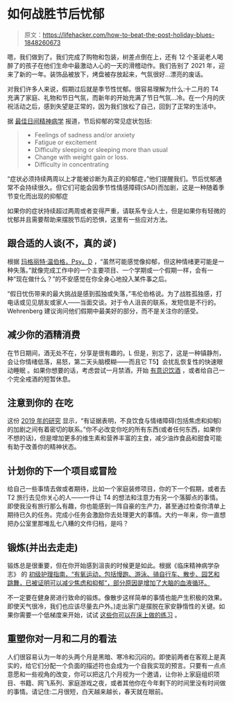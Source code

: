 # 如何战胜节后忧郁

> 原文：<https://lifehacker.com/how-to-beat-the-post-holiday-blues-1848260673>

嗯，我们做到了。我们完成了购物和包装，树差点倒在上，还有 12 个圣诞老人喝醉了的孩子在他们生命中最激动人心的一天的滑稽动作。我们告别了 2021 年，迎来了新的一年。装饰品被放下，烤盘被存放起来，气氛很好...漂亮的废话。



对我们许多人来说，假期过后就是季节性忧郁。很容易理解为什么:十二月的 T4 充满了家庭、礼物和节日气氛，而新年的开始充满了节日气氛...冷。在一个月的庆祝活动之后，感到失望是正常的，因为我们放松了自己，回到了正常的生活中。

据 [最佳日间精神病学](https://bestdaypsych.com/dealing-with-post-holiday-blues/) 报道，节后抑郁的常见症状包括:

> *   Feelings of sadness and/or anxiety
> *   Fatigue or excitement
> *   Difficulty sleeping or sleeping more than usual
> *   Change with weight gain or loss.
> *   Difficulty in concentrating

“症状必须持续两周以上才能被诊断为真正的抑郁症，”他们提醒我们。节后忧郁通常不会持续很久。但它们可能会因季节性情感障碍(SAD)而加剧，这是一种随着季节变化而出现的抑郁症

如果你的症状持续超过两周或者变得严重，请联系专业人士，但是如果你有轻微的忧郁并且需要帮助来摆脱节后的恐惧，这里有一些应对方法。

## **跟合适的人谈(不，真的*谈* )**

根据 [玛格丽特·温伯格，Psy。D](https://www.psychologytoday.com/us/blog/depression-management-techniques/202001/7-tips-beat-the-post-holiday-blues) ，“虽然可能感觉像抑郁，但这种情绪更可能是一种失落。”就像完成工作中的一个主要项目、一个学期或一个假期一样，会有一种“现在做什么？”的不安感觉在你全身心地投入某件事之后。

“假日忧伤带来的最大挑战是感到孤独或失落，”韦伦伯格说。为了战胜孤独感，打电话或见见朋友或家人——当面交谈。对于令人沮丧的联系，发短信是不行的。Wehrenberg 建议询问他们假期中最美好的部分，而不是关注你的感受。

## 减少你的酒精消费

在节日期间，酒无处不在，分享是很有趣的。L 但是，别忘了，这是一种镇静剂，会让你情绪低落，易怒，第二天头脑模糊——而且它 T5】会扰乱恢复性的快速眼动睡眠 。如果你想要的话，考虑尝试一月禁酒，开始 [有意识饮酒](https://lifehacker.com/should-you-try-mindful-drinking-1848193908) ，或者给自己一个完全戒酒的短暂休息。

## 注意到你的 在吃

这份 [2019 年的研究](https://www.sciencedirect.com/science/article/pii/S0924977X19317237?via%3Dihub) 显示，“有证据表明，不良饮食与情绪障碍(包括焦虑和抑郁)的加剧之间有着密切的联系。”你不必改变你吃的所有东西(或者任何东西，如果你不想的话)，但是增加更多的维生素和营养丰富的主食，减少油炸食品和甜食可能有助于改善你的精神状态。

## 计划你的下一个项目或冒险

给自己一些事情去做或者期待，比如一个家庭装修项目，你的下一个假期，或者去 T2 旅行去见你关心的人——一件让 T4 的想法和注意力有另一个落脚点的事情。即使我没有旅行那么有趣，你也能感到一阵自豪的生产力，甚至通过检查你清单上期待已久的任务。完成小任务会激励你去处理更大的事情。大约一年来，你一直想把办公室里那堆乱七八糟的文件归档，是吗？

## 锻炼(并出去走走)

锻炼总是很重要，但在你开始感到沮丧的时候更是如此。根据《临床精神病学杂志》 的 [初级护理指南，“有氧运动，包括慢跑、游泳、骑自行车、散步、园艺和跳舞，已被证明可以减少焦虑和抑郁”，部分原因是增加了大脑的血液循环。](https://www.ncbi.nlm.nih.gov/pmc/articles/PMC1470658/)

不一定要在健身房进行致命的锻炼。像散步这样简单的事情也能产生积极的效果。即使天气很冷，我们也应该尽量去户外。)走出家门是摆脱在家安静惰性的关键。如果你需要一个低梯度来开始，试试 [这些你可以在床上做的练习](https://lifehacker.com/10-of-the-best-exercises-you-can-do-without-leaving-bed-1848258293) 。

## 重塑你对一月和二月的看法

人们很容易认为一年的头两个月是黑暗、寒冷和沉闷的。即使前两者在客观上是真实的，给它们分配一个负面的描述符也会成为一个自我实现的预言。只要有一点点意愿和一些视角的改变，你可以把这几个月视为一个邀请，让你补上家庭组织项目、书籍、网飞系列、家庭游戏之夜，或者其他你在今年剩下的时间里没有时间做的事情。请记住:二月很短，白天越来越长，春天就在眼前。